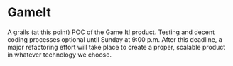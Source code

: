 GameIt
======
A grails (at this point) POC of the Game It! product. Testing and decent coding processes optional until Sunday at 9:00 p.m. After this deadline, a major refactoring effort will take place to create a proper, scalable product in whatever technology we choose.
